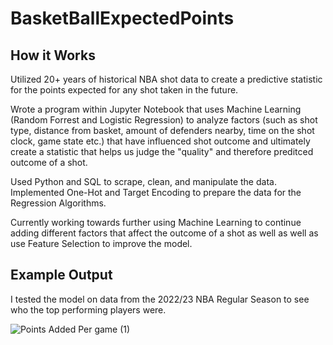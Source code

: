 # BasketBallExpectedPoints

## How it Works
Utilized 20+ years of historical NBA shot data to create a predictive statistic for the points expected for any shot taken in the future.

Wrote a program within Jupyter Notebook that uses Machine Learning (Random Forrest and Logistic Regression) to analyze factors (such as shot type, distance from basket, amount of defenders nearby, time on the shot clock, game state etc.) that have influenced shot outcome and ultimately create a statistic that helps us judge the "quality" and therefore preditced outcome of a shot.

Used Python and SQL to scrape, clean, and manipulate the data. Implemented One-Hot and Target Encoding to prepare the data for the Regression Algorithms.

Currently working towards further using Machine Learning to continue adding different factors that affect the outcome of a shot as well as well as use Feature Selection to improve the model.

## Example Output
I tested the model on data from the 2022/23 NBA Regular Season to see who the top performing players were.

![Points Added Per game (1)](https://github.com/AtharvaBeesen/BasketBallExpectedPoints/assets/86427671/da29bea8-b36a-4932-89b3-c604f94c7a59)
